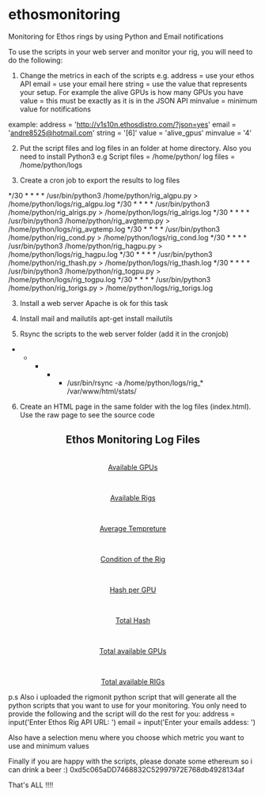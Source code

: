 # ethosmonitoring
Monitoring for Ethos rings by using Python and Email notifications

To use the scripts in your web server and monitor your rig, you will need to do the following:
1) Change the metrics in each of the scripts 
e.g.
address = use your ethos API 
email = use your email here
string = use the value that represents your setup. For example the alive GPUs is how many GPUs you have
value = this must be exactly as it is in the JSON API
minvalue = minimum value for notifications

example:
address = 'http://v1s10n.ethosdistro.com/?json=yes'
email = 'andre8525@hotmail.com'
string = '[6]'
value = 'alive_gpus'
minvalue = '4'


2) Put the script files and log files in an folder at home directory. Also you need to install Python3
e.g 
Script files = /home/python/
log files = /home/python/logs


2) Create a cron job to export the results to log files

*/30 * * * * /usr/bin/python3 /home/python/rig_algpu.py > /home/python/logs/rig_algpu.log
*/30 * * * * /usr/bin/python3 /home/python/rig_alrigs.py > /home/python/logs/rig_alrigs.log
*/30 * * * * /usr/bin/python3 /home/python/rig_avgtemp.py > /home/python/logs/rig_avgtemp.log
*/30 * * * * /usr/bin/python3 /home/python/rig_cond.py > /home/python/logs/rig_cond.log
*/30 * * * * /usr/bin/python3 /home/python/rig_hagpu.py > /home/python/logs/rig_hagpu.log
*/30 * * * * /usr/bin/python3 /home/python/rig_thash.py > /home/python/logs/rig_thash.log
*/30 * * * * /usr/bin/python3 /home/python/rig_togpu.py > /home/python/logs/rig_togpu.log
*/30 * * * * /usr/bin/python3 /home/python/rig_torigs.py > /home/python/logs/rig_torigs.log



3) Install a web server
Apache is ok for this task


4) Install mail and mailutils
apt-get install mailutils


5) Rsync the scripts to the web server folder (add it in the cronjob)
* * * * * /usr/bin/rsync -a /home/python/logs/rig_* /var/www/html/stats/


6) Create an HTML page in the same folder with the log files (index.html). Use the raw page to see the source code

<!DOCTYPE html>
<html>
<head>
<style>
</style>
</head>
<body>
<center>

<h2> Ethos Monitoring Log Files</h2>
<br>
<a href="rig_algpu.log" target="_self">Available GPUs</a> 
</p>
<br>
<p>
<a href="rig_alrigs.log" target="_self">Available Rigs</a>
</p>
<br>
<p>
<a href="rig_avgtemp.log" target="_self">Average Tempreture</a>
</p>
<br>
<p>
<a href="rig_cond.log" target="_self">Condition of the Rig</a>
</p>
<br>
<p>
<a href="rig_hagpu.log" target="_self">Hash per GPU</a>
</p>
<br>
<p>
<a href="rig_thash.log" target="_self">Total Hash</a>
</p>
<br>
<p>
<a href="rig_togpu.log" target="_self">Total available GPUs</a>
</p>
<br>
<p>
<a href="rig_torigs.log" target="_self">Total available RIGs</a>
</p>
</center>
</body>
</html>




p.s 
Also i uploaded the rigmonit python script that will generate all the python scripts that you want to use for your monitoring. You only need to provide the following and the script will do the rest for you:
address = input('Enter Ethos Rig API URL: ')
email = input('Enter your emails addess: ')

Also have a selection menu where you choose which metric you want to use and minimum values


Finally if you are happy with the scripts, please donate some ethereum so i can drink a beer :) 
0xd5c065aDD7468832C52997972E768db4928134af



That's ALL !!!!
